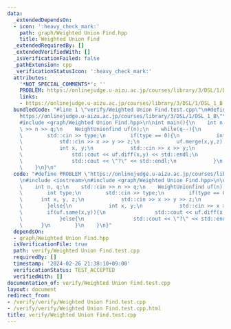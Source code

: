 ```yaml
---
data:
  _extendedDependsOn:
  - icon: ':heavy_check_mark:'
    path: graph/Weighted Union Find.hpp
    title: Weighted Union Find
  _extendedRequiredBy: []
  _extendedVerifiedWith: []
  _isVerificationFailed: false
  _pathExtension: cpp
  _verificationStatusIcon: ':heavy_check_mark:'
  attributes:
    '*NOT_SPECIAL_COMMENTS*': ''
    PROBLEM: https://onlinejudge.u-aizu.ac.jp/courses/library/3/DSL/1/DSL_1_B
    links:
    - https://onlinejudge.u-aizu.ac.jp/courses/library/3/DSL/1/DSL_1_B
  bundledCode: "#line 1 \"verify/Weighted Union Find.test.cpp\"\n#define PROBLEM \"\
    https://onlinejudge.u-aizu.ac.jp/courses/library/3/DSL/1/DSL_1_B\"\n#include <iostream>\n\
    #include <graph/Weighted Union Find.hpp>\n\nint main(){\n    int n, q;\n    std::cin\
    \ >> n >> q;\n    WeightUnionfind uf(n);\n    while(q--){\n        int type;\n\
    \        std::cin >> type;\n        if(type == 0){\n            int x, y, z;\n\
    \            std::cin >> x >> y >> z;\n            uf.merge(x,y,z);\n        }else{\n\
    \            int x, y;\n            std::cin >> x >> y;\n            if(uf.same(x,y)){\n\
    \                std::cout << uf.diff(x,y) << std::endl;\n            }else{\n\
    \                std::cout << \"?\" << std::endl;\n            }\n        }\n\
    \    }\n}\n"
  code: "#define PROBLEM \"https://onlinejudge.u-aizu.ac.jp/courses/library/3/DSL/1/DSL_1_B\"\
    \n#include <iostream>\n#include <graph/Weighted Union Find.hpp>\n\nint main(){\n\
    \    int n, q;\n    std::cin >> n >> q;\n    WeightUnionfind uf(n);\n    while(q--){\n\
    \        int type;\n        std::cin >> type;\n        if(type == 0){\n      \
    \      int x, y, z;\n            std::cin >> x >> y >> z;\n            uf.merge(x,y,z);\n\
    \        }else{\n            int x, y;\n            std::cin >> x >> y;\n    \
    \        if(uf.same(x,y)){\n                std::cout << uf.diff(x,y) << std::endl;\n\
    \            }else{\n                std::cout << \"?\" << std::endl;\n      \
    \      }\n        }\n    }\n}"
  dependsOn:
  - graph/Weighted Union Find.hpp
  isVerificationFile: true
  path: verify/Weighted Union Find.test.cpp
  requiredBy: []
  timestamp: '2024-02-26 21:38:10+09:00'
  verificationStatus: TEST_ACCEPTED
  verifiedWith: []
documentation_of: verify/Weighted Union Find.test.cpp
layout: document
redirect_from:
- /verify/verify/Weighted Union Find.test.cpp
- /verify/verify/Weighted Union Find.test.cpp.html
title: verify/Weighted Union Find.test.cpp
---
```

